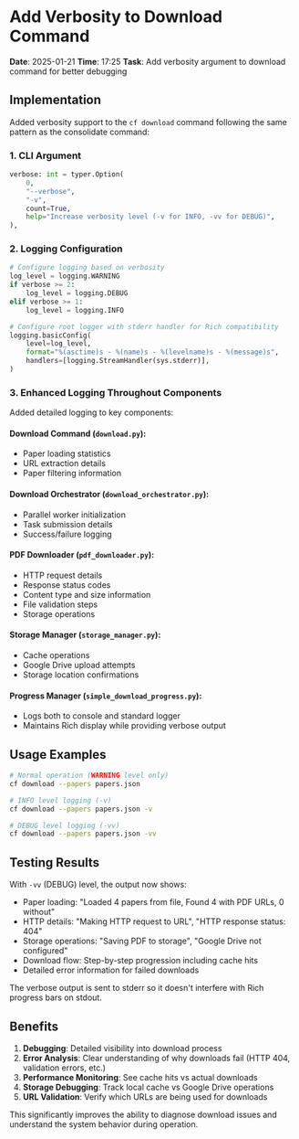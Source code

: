 # Add Verbosity to Download Command

**Date**: 2025-01-21
**Time**: 17:25
**Task**: Add verbosity argument to download command for better debugging

## Implementation

Added verbosity support to the `cf download` command following the same pattern as the consolidate command:

### 1. CLI Argument
```python
verbose: int = typer.Option(
    0,
    "--verbose",
    "-v",
    count=True,
    help="Increase verbosity level (-v for INFO, -vv for DEBUG)",
),
```

### 2. Logging Configuration
```python
# Configure logging based on verbosity
log_level = logging.WARNING
if verbose >= 2:
    log_level = logging.DEBUG
elif verbose >= 1:
    log_level = logging.INFO

# Configure root logger with stderr handler for Rich compatibility
logging.basicConfig(
    level=log_level,
    format="%(asctime)s - %(name)s - %(levelname)s - %(message)s",
    handlers=[logging.StreamHandler(sys.stderr)],
)
```

### 3. Enhanced Logging Throughout Components

Added detailed logging to key components:

#### Download Command (`download.py`):
- Paper loading statistics
- URL extraction details
- Paper filtering information

#### Download Orchestrator (`download_orchestrator.py`):
- Parallel worker initialization
- Task submission details
- Success/failure logging

#### PDF Downloader (`pdf_downloader.py`):
- HTTP request details
- Response status codes
- Content type and size information
- File validation steps
- Storage operations

#### Storage Manager (`storage_manager.py`):
- Cache operations
- Google Drive upload attempts
- Storage location confirmations

#### Progress Manager (`simple_download_progress.py`):
- Logs both to console and standard logger
- Maintains Rich display while providing verbose output

## Usage Examples

```bash
# Normal operation (WARNING level only)
cf download --papers papers.json

# INFO level logging (-v)
cf download --papers papers.json -v

# DEBUG level logging (-vv)
cf download --papers papers.json -vv
```

## Testing Results

With `-vv` (DEBUG) level, the output now shows:
- Paper loading: "Loaded 4 papers from file, Found 4 with PDF URLs, 0 without"
- HTTP details: "Making HTTP request to URL", "HTTP response status: 404"
- Storage operations: "Saving PDF to storage", "Google Drive not configured"
- Download flow: Step-by-step progression including cache hits
- Detailed error information for failed downloads

The verbose output is sent to stderr so it doesn't interfere with Rich progress bars on stdout.

## Benefits

1. **Debugging**: Detailed visibility into download process
2. **Error Analysis**: Clear understanding of why downloads fail (HTTP 404, validation errors, etc.)
3. **Performance Monitoring**: See cache hits vs actual downloads
4. **Storage Debugging**: Track local cache vs Google Drive operations
5. **URL Validation**: Verify which URLs are being used for downloads

This significantly improves the ability to diagnose download issues and understand the system behavior during operation.

